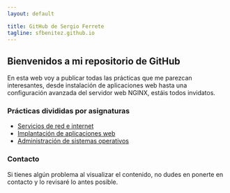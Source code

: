 ```yaml
---
layout: default

title: GitHub de Sergio Ferrete
tagline: sfbenitez.github.io
---
```


## Bienvenidos a mi repositorio de GitHub

En esta web voy a publicar todas las prácticas que me parezcan interesantes, desde instalación de aplicaciones web hasta una configuración avanzada
del servidor web NGINX, estáis todos invidatos.

### Prácticas divididas por asignaturas

- [Servicios de red e internet](srv/)
- [Implantación de aplicaciones web](iaw/)
- [Administración de sistemas operativos](aso/)

### Contacto

Si tienes algún problema al visualizar el contenido, no dudes en ponerte en contacto y lo revisaré lo antes posible.

